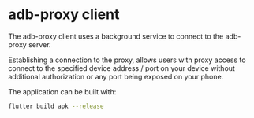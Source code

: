 # adb-proxy client

The adb-proxy client uses a background service to connect to the adb-proxy server.

Establishing a connection to the proxy, allows users with proxy access to connect to the 
specified device address / port on your device without additional authorization or any port being exposed on your phone.


The application can be built with:
```bash
flutter build apk --release
```